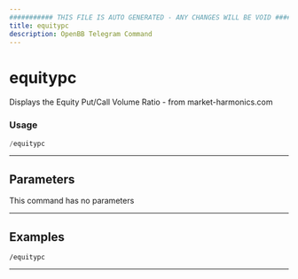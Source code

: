 ```yaml
---
########### THIS FILE IS AUTO GENERATED - ANY CHANGES WILL BE VOID ###########
title: equitypc
description: OpenBB Telegram Command
---
```


# equitypc

Displays the Equity Put/Call Volume Ratio - from market-harmonics.com

### Usage

```python wordwrap
/equitypc
```

---

## Parameters

This command has no parameters



---

## Examples

```
/equitypc
```
---
